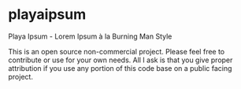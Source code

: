 # playaipsum
Playa Ipsum - Lorem Ipsum à la Burning Man Style

This is an open source non-commercial project.  Please feel free to contribute or use for your own needs.  All I ask is that you give proper attribution if you use any portion of this code base on a public facing project.